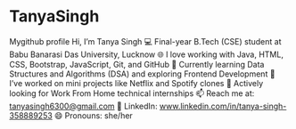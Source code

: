 # TanyaSingh
Mygithub profile
Hi, I’m Tanya Singh
💻 Final-year B.Tech (CSE) student at Babu Banarasi Das University, Lucknow
🌐 I love working with Java, HTML, CSS, Bootstrap, JavaScript, Git, and GitHub
🎯 Currently learning Data Structures and Algorithms (DSA) and exploring Frontend Development
🔨 I’ve worked on mini projects like Netflix and Spotify clones
👀 Actively looking for Work From Home technical internships
📫 Reach me at: tanyasingh6300@gmail.com
💼 LinkedIn: www.linkedin.com/in/tanya-singh-358889253
😄 Pronouns: she/her


